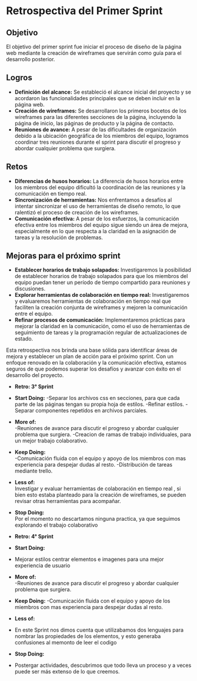 # Retrospectiva del Primer Sprint

## Objetivo

El objetivo del primer sprint fue iniciar el proceso de diseño de la página web mediante la creación de wireframes que servirán como guía para el desarrollo posterior.

## Logros

- **Definición del alcance:** Se estableció el alcance inicial del proyecto y se acordaron las funcionalidades principales que se deben incluir en la página web.
- **Creación de wireframes:** Se desarrollaron los primeros bocetos de los wireframes para las diferentes secciones de la página, incluyendo la página de inicio, las páginas de producto y la página de contacto.
- **Reuniones de avance:** A pesar de las dificultades de organización debido a la ubicación geográfica de los miembros del equipo, logramos coordinar tres reuniones durante el sprint para discutir el progreso y abordar cualquier problema que surgiera.

## Retos

- **Diferencias de husos horarios:** La diferencia de husos horarios entre los miembros del equipo dificultó la coordinación de las reuniones y la comunicación en tiempo real.
- **Sincronización de herramientas:** Nos enfrentamos a desafíos al intentar sincronizar el uso de herramientas de diseño remoto, lo que ralentizó el proceso de creación de los wireframes.
- **Comunicación efectiva:** A pesar de los esfuerzos, la comunicación efectiva entre los miembros del equipo sigue siendo un área de mejora, especialmente en lo que respecta a la claridad en la asignación de tareas y la resolución de problemas.

## Mejoras para el próximo sprint

- **Establecer horarios de trabajo solapados:** Investigaremos la posibilidad de establecer horarios de trabajo solapados para que los miembros del equipo puedan tener un período de tiempo compartido para reuniones y discusiones.
- **Explorar herramientas de colaboración en tiempo real:** Investigaremos y evaluaremos herramientas de colaboración en tiempo real que faciliten la creación conjunta de wireframes y mejoren la comunicación entre el equipo.
- **Refinar procesos de comunicación:** Implementaremos prácticas para mejorar la claridad en la comunicación, como el uso de herramientas de seguimiento de tareas y la programación regular de actualizaciones de estado.

Esta retrospectiva nos brinda una base sólida para identificar áreas de mejora y establecer un plan de acción para el próximo sprint. Con un enfoque renovado en la colaboración y la comunicación efectiva, estamos seguros de que podemos superar los desafíos y avanzar con éxito en el desarrollo del proyecto.

- **Retro: 3° Sprint**

- **Start Doing:**
-Separar los archivos css en secciones, para que cada parte de las páginas tengan su propia hoja de estilos.
-Refinar estilos.
-Separar componentes repetidos en archivos parciales.
- **More of:**  
-Reuniones de avance para discutir el progreso y abordar cualquier problema que surgiera.
-Creacion de ramas de trabajo individuales, para un mejor trabajo colaborativo.

- **Keep Doing:**  
-Comunicación fluida con el equipo y apoyo de los miembros con mas experiencia para despejar dudas al resto.
-Distribución de tareas mediante trello.
- **Less of:**  
Investigar y evaluar herramientas de colaboración en tiempo real , si bien esto estaba planteado para la creación de wireframes, se pueden revisar otras herramientas para acompañar.
- **Stop Doing:**  
Por el momento no descartamos ninguna practica, ya que seguimos explorando el trabajo colaborativo


- **Retro: 4° Sprint**

- **Start Doing:**

- Mejorar estilos centrar elementos e imagenes para una mejor experiencia de usuario

- **More of:**  
-Reuniones de avance para discutir el progreso y abordar cualquier problema que surgiera.

- **Keep Doing:** 
-Comunicación fluida con el equipo y apoyo de los miembros con mas experiencia para despejar dudas al resto.

- **Less of:**  
- En este Sprint nos dimos cuenta que utilizabamos dos lenguajes para nombrar las propiedades de los elementos, y esto generaba confusiones al memonto de leer el codigo


- **Stop Doing:**  

- Postergar actividades, descubrimos que todo lleva un proceso y a veces puede ser más extenso de lo que creemos.



